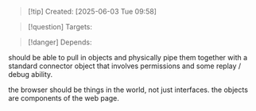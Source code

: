 
>[!tip] Created: [2025-06-03 Tue 09:58]

>[!question] Targets: 

>[!danger] Depends: 

should be able to pull in objects and physically pipe them together with a standard connector object that involves permissions and some replay / debug ability.

the browser should be things in the world, not just interfaces.  the objects are components of the web page.